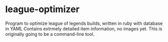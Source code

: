 league-optimizer
================

Program to optimize league of legends builds, written in ruby with database in YAML
Contains extrmely detailed item information, no images yet. This is originally going
to be a command-line tool.
